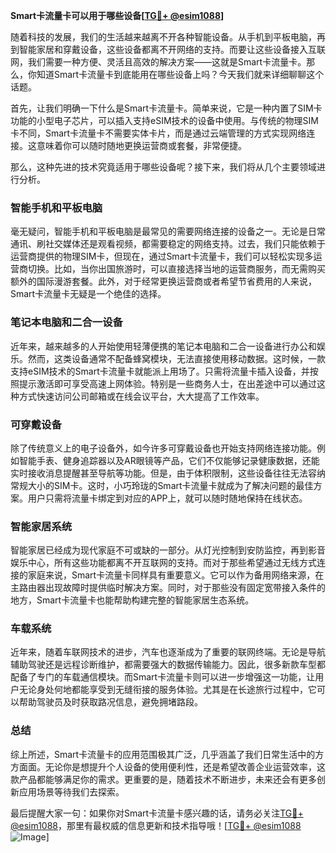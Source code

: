 **Smart卡流量卡可以用于哪些设备[[TG💪+ @esim1088](https://t.me/s/esim1088)]**

随着科技的发展，我们的生活越来越离不开各种智能设备。从手机到平板电脑，再到智能家居和穿戴设备，这些设备都离不开网络的支持。而要让这些设备接入互联网，我们需要一种方便、灵活且高效的解决方案——这就是Smart卡流量卡。那么，你知道Smart卡流量卡到底能用在哪些设备上吗？今天我们就来详细聊聊这个话题。

首先，让我们明确一下什么是Smart卡流量卡。简单来说，它是一种内置了SIM卡功能的小型电子芯片，可以插入支持eSIM技术的设备中使用。与传统的物理SIM卡不同，Smart卡流量卡不需要实体卡片，而是通过云端管理的方式实现网络连接。这意味着你可以随时随地更换运营商或套餐，非常便捷。

那么，这种先进的技术究竟适用于哪些设备呢？接下来，我们将从几个主要领域进行分析。

### **智能手机和平板电脑**

毫无疑问，智能手机和平板电脑是最常见的需要网络连接的设备之一。无论是日常通讯、刷社交媒体还是观看视频，都需要稳定的网络支持。过去，我们只能依赖于运营商提供的物理SIM卡，但现在，通过Smart卡流量卡，我们可以轻松实现多运营商切换。比如，当你出国旅游时，可以直接选择当地的运营商服务，而无需购买额外的国际漫游套餐。此外，对于经常更换运营商或者希望节省费用的人来说，Smart卡流量卡无疑是一个绝佳的选择。

### **笔记本电脑和二合一设备**

近年来，越来越多的人开始使用轻薄便携的笔记本电脑和二合一设备进行办公和娱乐。然而，这类设备通常不配备蜂窝模块，无法直接使用移动数据。这时候，一款支持eSIM技术的Smart卡流量卡就能派上用场了。只需将流量卡插入设备，并按照提示激活即可享受高速上网体验。特别是一些商务人士，在出差途中可以通过这种方式快速访问公司邮箱或在线会议平台，大大提高了工作效率。

### **可穿戴设备**

除了传统意义上的电子设备外，如今许多可穿戴设备也开始支持网络连接功能。例如智能手表、健身追踪器以及AR眼镜等产品，它们不仅能够记录健康数据，还能实时接收消息提醒甚至导航等功能。但是，由于体积限制，这些设备往往无法容纳常规大小的SIM卡。这时，小巧玲珑的Smart卡流量卡就成为了解决问题的最佳方案。用户只需将流量卡绑定到对应的APP上，就可以随时随地保持在线状态。

### **智能家居系统**

智能家居已经成为现代家庭不可或缺的一部分。从灯光控制到安防监控，再到影音娱乐中心，所有这些功能都离不开互联网的支持。而对于那些希望通过无线方式连接的家庭来说，Smart卡流量卡同样具有重要意义。它可以作为备用网络来源，在主路由器出现故障时提供临时解决方案。同时，对于那些没有固定宽带接入条件的地方，Smart卡流量卡也能帮助构建完整的智能家居生态系统。

### **车载系统**

近年来，随着车联网技术的进步，汽车也逐渐成为了重要的联网终端。无论是导航辅助驾驶还是远程诊断维护，都需要强大的数据传输能力。因此，很多新款车型都配备了专门的车载通信模块。而Smart卡流量卡则可以进一步增强这一功能，让用户无论身处何地都能享受到无缝衔接的服务体验。尤其是在长途旅行过程中，它可以帮助驾驶员及时获取路况信息，避免拥堵路段。

### **总结**

综上所述，Smart卡流量卡的应用范围极其广泛，几乎涵盖了我们日常生活中的方方面面。无论你是想提升个人设备的使用便利性，还是希望改善企业运营效率，这款产品都能够满足你的需求。更重要的是，随着技术不断进步，未来还会有更多创新应用场景等待我们去探索。

最后提醒大家一句：如果你对Smart卡流量卡感兴趣的话，请务必关注[TG💪+ @esim1088](https://t.me/s/esim1088)，那里有最权威的信息更新和技术指导哦！[[TG💪+ @esim1088](https://t.me/s/esim1088) ![Image](https://i.postimg.cc/4NQfJmqS/Snipaste-2025-05-13-00-14-12.png)]
